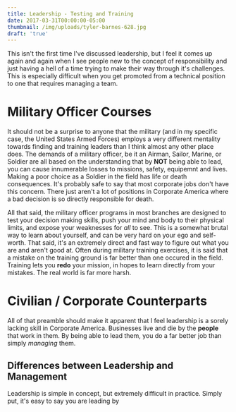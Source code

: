 ```yaml
---
title: Leadership - Testing and Training
date: 2017-03-31T00:00:00-05:00
thumbnail: /img/uploads/tyler-barnes-628.jpg
draft: 'true'
---
```


This isn't the first time I've discussed leadership, but I feel it comes up again and again when I see people new to the concept of responsibility and just having a hell of a time trying to make their way through it's challenges. This is especially difficult when you get promoted from a technical position to one that requires managing a team.

# Military Officer Courses

It should not be a surprise to anyone that the military (and in my specific case, the United States Armed Forces) employs a very different mentality towards finding and training leaders than I think almost any other place does. The demands of a military officer, be it an Airman, Sailor, Marine, or Soldier are all based on the understanding that by **NOT** being able to lead, you can cause innumerable losses to missions, safety, equipemnt and lives. Making a poor choice as a Soldier in the field has life or death consequences. It's probably safe to say that most corporate jobs don't have this concern. There just aren't a lot of positions in Corporate America where a bad decision is so directly responsible for death.

All that said, the military officer programs in most branches are designed to test your decision making skills, push your mind and body to their physical limits, and expose your weaknesses for *all* to see. This is a somewhat brutal way to learn about yourself, and can be very hard on your ego and self-worth. That said, it's an extremely direct and fast way to figure out what you are and aren't good at. Often during military training exercises, it is said that a mistake on the training ground is far better than one occured in the field. Training lets you **redo** your mission, in hopes to learn directly from your mistakes. The real world is far more harsh.

# Civilian / Corporate Counterparts

All of that preamble should make it apparent that I feel leadership is a sorely lacking skill in Corporate America. Businesses live and die by the **people** that work in them. By being able to lead them, you do a far better job than simply *managing* them.

## Differences between Leadership and Management

Leadership is simple in concept, but extremely difficult in practice. Simply put, it's easy to say you are leading by